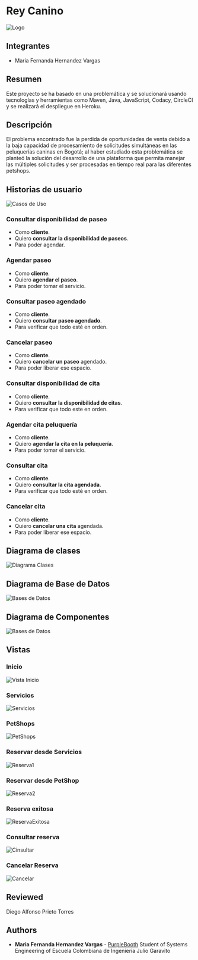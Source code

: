 # Rey Canino
![Logo](https://github.com/mariahv9/ReyCanino_ARSW/blob/master/resources/Logo.png)

## Integrantes
* Maria Fernanda Hernandez Vargas

## Resumen 

Este proyecto se ha basado en una problemática y se solucionará usando tecnologías y herramientas como Maven, Java, JavaScript, Codacy, CircleCI y se realizará el despliegue en Heroku.

## Descripción 

El problema encontrado fue la perdida de oportunidades de venta debido a la baja capacidad de procesamiento de solicitudes simultáneas en las peluquerías caninas en Bogotá; al haber estudiado esta problemática se planteó la solución del desarrollo de una plataforma que permita manejar las múltiples solicitudes y ser procesadas en tiempo real para las diferentes petshops.

## Historias de usuario

![Casos de Uso](https://github.com/mariahv9/ReyCanino_ARSW/blob/master/resources/CasosdeUso.png)

### Consultar disponibilidad de paseo

* Como **cliente**.
* Quiero **consultar la disponibilidad de paseos**.
* Para poder agendar.

### Agendar paseo

* Como **cliente**.
* Quiero **agendar el paseo**.
* Para poder tomar el servicio.

### Consultar paseo agendado

* Como **cliente**.
* Quiero **consultar paseo agendado**.
* Para verificar que todo esté en orden.

### Cancelar paseo

* Como **cliente**.
* Quiero **cancelar un paseo** agendado.
* Para poder liberar ese espacio.

### Consultar disponibilidad de cita

* Como **cliente**.
* Quiero **consultar la disponibilidad de citas**.
* Para verificar que todo este en orden.

### Agendar cita peluquería

* Como **cliente**.
* Quiero **agendar la cita en la peluquería**.
* Para poder tomar el servicio.

### Consultar cita

* Como **cliente**.
* Quiero **consultar la cita agendada**.
* Para verificar que todo esté en orden.

### Cancelar cita

* Como **cliente**.
* Quiero **cancelar una cita** agendada.
* Para poder liberar ese espacio.

## Diagrama de clases

![Diagrama Clases](https://github.com/mariahv9/ReyCanino_ARSW/blob/master/resources/DiagramaClases.png)

## Diagrama de Base de Datos

![Bases de Datos](https://github.com/mariahv9/ReyCanino_ARSW/blob/master/resources/Base%20de%20Datos.png)

## Diagrama de Componentes

![Bases de Datos](https://github.com/mariahv9/ReyCanino_ARSW/blob/master/resources/Componentes.png)

## Vistas

### Inicio

![Vista Inicio](https://github.com/mariahv9/ReyCanino_ARSW/blob/master/resources/VistaInicio.png)

### Servicios

![Servicios](https://github.com/mariahv9/ReyCanino_ARSW/blob/master/resources/VistaClienteServicios.png)

### PetShops

![PetShops](https://github.com/mariahv9/ReyCanino_ARSW/blob/master/resources/VistaClientePetshops.png)

### Reservar desde Servicios

![Reserva1](https://github.com/mariahv9/ReyCanino_ARSW/blob/master/resources/ReservaServicios.png)

### Reservar desde PetShop

![Reserva2](https://github.com/mariahv9/ReyCanino_ARSW/blob/master/resources/ReservaPetshop.png)

### Reserva exitosa

![ReservaExitosa](https://github.com/mariahv9/ReyCanino_ARSW/blob/master/resources/ReservaExitosa.png)

### Consultar reserva

![Cinsultar](https://github.com/mariahv9/ReyCanino_ARSW/blob/master/resources/ConsultarReserva.png)

### Cancelar Reserva

![Cancelar](https://github.com/mariahv9/ReyCanino_ARSW/blob/master/resources/CancdelarReserva.png)

## Reviewed
Diego Alfonso Prieto Torres

## Authors
* **Maria Fernanda Hernandez Vargas** - [PurpleBooth](https://github.com/mariahv9)
Student of Systems Engineering of Escuela Colombiana de Ingenieria Julio Garavito 
